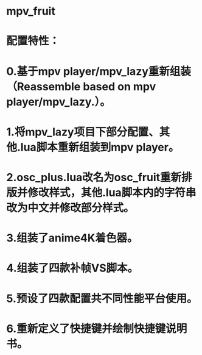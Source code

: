 # mpv_fruit
# 配置特性：
# 0.基于mpv player/mpv_lazy重新组装（Reassemble based on mpv player/mpv_lazy.）。
# 1.将mpv_lazy项目下部分配置、其他.lua脚本重新组装到mpv player。
# 2.osc_plus.lua改名为osc_fruit重新排版并修改样式，其他.lua脚本内的字符串改为中文并修改部分样式。
# 3.组装了anime4K着色器。
# 4.组装了四款补帧VS脚本。
# 5.预设了四款配置共不同性能平台使用。
# 6.重新定义了快捷键并绘制快捷键说明书。

